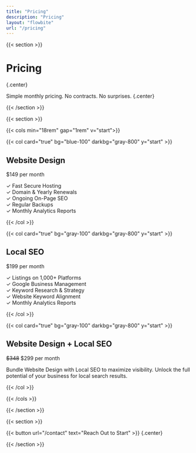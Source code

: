 ```yaml
---
title: "Pricing"
description: "Pricing"
layout: "flowbite"
url: "/pricing"
---
```





{{< section >}}

# Pricing
{.center}

Simple monthly pricing. No contracts. No surprises.
{.center}

{{< /section >}}


{{< section >}}

{{< cols min="18rem" gap="1rem" v="start">}}

{{< col card="true" bg="blue-100" darkbg="gray-800" y="start" >}}

## Website Design <br>

$149 per month


✓ Fast Secure Hosting <br> ✓ Domain & Yearly Renewals <br> ✓ Ongoing On-Page SEO <br> ✓ Regular Backups <br> ✓ Monthly Analytics Reports


{{< /col >}}

{{< col card="true" bg="gray-100" darkbg="gray-800" y="start" >}}

## Local SEO

$199 per month

✓ Listings on 1,000+ Platforms <br>  ✓ Google Business Management <br> ✓ Keyword Research & Strategy <br> ✓ Website Keyword Alignment <br> ✓ Monthly Analytics Reports

{{< /col >}}

{{< col card="true" bg="gray-100" darkbg="gray-800" y="start" >}}

## Website Design + Local SEO
~~$348~~ $299 per month


Bundle Website Design with Local SEO to maximize visibility. Unlock the full potential of your business for local search results.

{{< /col >}}

{{< /cols >}}

{{< /section >}}

{{< section >}}


{{< button url="/contact" text="Reach Out to Start" >}}
{.center}

{{< /section >}}
